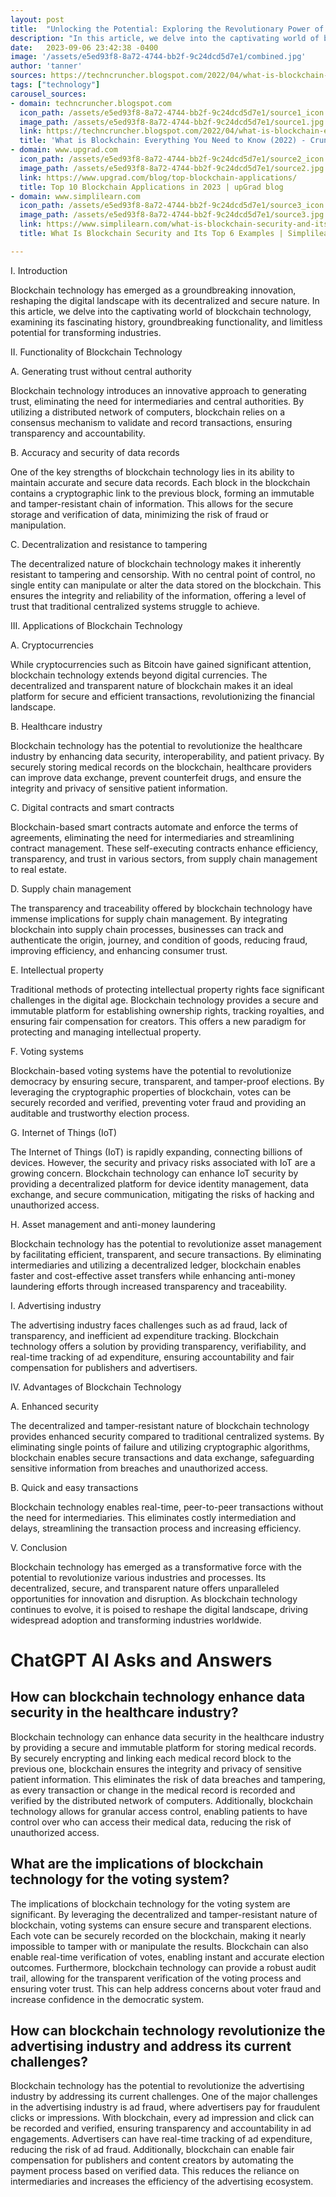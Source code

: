 ```yaml
---
layout: post
title:  "Unlocking the Potential: Exploring the Revolutionary Power of Blockchain Technology"
description: "In this article, we delve into the captivating world of blockchain technology, examining its fascinating history, groundbreaking functionality, and limitless potential for transforming industries."
date:   2023-09-06 23:42:38 -0400
image: '/assets/e5ed93f8-8a72-4744-bb2f-9c24dcd5d7e1/combined.jpg'
author: 'tanner'
sources: https://techncruncher.blogspot.com/2022/04/what-is-blockchain-everything-you-need.html https://www.upgrad.com/blog/top-blockchain-applications/ https://www.simplilearn.com/what-is-blockchain-security-and-its-examples-article https://www.investopedia.com/10-biggest-blockchain-companies-5213784 https://www.geeksforgeeks.org/difference-between-blockchain-and-a-database/
tags: ["technology"]
carousel_sources:
- domain: techncruncher.blogspot.com
  icon_path: /assets/e5ed93f8-8a72-4744-bb2f-9c24dcd5d7e1/source1_icon.jpg
  image_path: /assets/e5ed93f8-8a72-4744-bb2f-9c24dcd5d7e1/source1.jpg
  link: https://techncruncher.blogspot.com/2022/04/what-is-blockchain-everything-you-need.html
  title: 'What is Blockchain: Everything You Need to Know (2022) - Crunch Hype'
- domain: www.upgrad.com
  icon_path: /assets/e5ed93f8-8a72-4744-bb2f-9c24dcd5d7e1/source2_icon.jpg
  image_path: /assets/e5ed93f8-8a72-4744-bb2f-9c24dcd5d7e1/source2.jpg
  link: https://www.upgrad.com/blog/top-blockchain-applications/
  title: Top 10 Blockchain Applications in 2023 | upGrad blog
- domain: www.simplilearn.com
  icon_path: /assets/e5ed93f8-8a72-4744-bb2f-9c24dcd5d7e1/source3_icon.jpg
  image_path: /assets/e5ed93f8-8a72-4744-bb2f-9c24dcd5d7e1/source3.jpg
  link: https://www.simplilearn.com/what-is-blockchain-security-and-its-examples-article
  title: What Is Blockchain Security and Its Top 6 Examples | Simplilearn

---
```


I. Introduction

Blockchain technology has emerged as a groundbreaking innovation, reshaping the digital landscape with its decentralized and secure nature. In this article, we delve into the captivating world of blockchain technology, examining its fascinating history, groundbreaking functionality, and limitless potential for transforming industries.

II. Functionality of Blockchain Technology

A. Generating trust without central authority

Blockchain technology introduces an innovative approach to generating trust, eliminating the need for intermediaries and central authorities. By utilizing a distributed network of computers, blockchain relies on a consensus mechanism to validate and record transactions, ensuring transparency and accountability.

B. Accuracy and security of data records

One of the key strengths of blockchain technology lies in its ability to maintain accurate and secure data records. Each block in the blockchain contains a cryptographic link to the previous block, forming an immutable and tamper-resistant chain of information. This allows for the secure storage and verification of data, minimizing the risk of fraud or manipulation.

C. Decentralization and resistance to tampering

The decentralized nature of blockchain technology makes it inherently resistant to tampering and censorship. With no central point of control, no single entity can manipulate or alter the data stored on the blockchain. This ensures the integrity and reliability of the information, offering a level of trust that traditional centralized systems struggle to achieve.

III. Applications of Blockchain Technology

A. Cryptocurrencies

While cryptocurrencies such as Bitcoin have gained significant attention, blockchain technology extends beyond digital currencies. The decentralized and transparent nature of blockchain makes it an ideal platform for secure and efficient transactions, revolutionizing the financial landscape.

B. Healthcare industry

Blockchain technology has the potential to revolutionize the healthcare industry by enhancing data security, interoperability, and patient privacy. By securely storing medical records on the blockchain, healthcare providers can improve data exchange, prevent counterfeit drugs, and ensure the integrity and privacy of sensitive patient information.

C. Digital contracts and smart contracts

Blockchain-based smart contracts automate and enforce the terms of agreements, eliminating the need for intermediaries and streamlining contract management. These self-executing contracts enhance efficiency, transparency, and trust in various sectors, from supply chain management to real estate.

D. Supply chain management

The transparency and traceability offered by blockchain technology have immense implications for supply chain management. By integrating blockchain into supply chain processes, businesses can track and authenticate the origin, journey, and condition of goods, reducing fraud, improving efficiency, and enhancing consumer trust.

E. Intellectual property

Traditional methods of protecting intellectual property rights face significant challenges in the digital age. Blockchain technology provides a secure and immutable platform for establishing ownership rights, tracking royalties, and ensuring fair compensation for creators. This offers a new paradigm for protecting and managing intellectual property.

F. Voting systems

Blockchain-based voting systems have the potential to revolutionize democracy by ensuring secure, transparent, and tamper-proof elections. By leveraging the cryptographic properties of blockchain, votes can be securely recorded and verified, preventing voter fraud and providing an auditable and trustworthy election process.

G. Internet of Things (IoT)

The Internet of Things (IoT) is rapidly expanding, connecting billions of devices. However, the security and privacy risks associated with IoT are a growing concern. Blockchain technology can enhance IoT security by providing a decentralized platform for device identity management, data exchange, and secure communication, mitigating the risks of hacking and unauthorized access.

H. Asset management and anti-money laundering

Blockchain technology has the potential to revolutionize asset management by facilitating efficient, transparent, and secure transactions. By eliminating intermediaries and utilizing a decentralized ledger, blockchain enables faster and cost-effective asset transfers while enhancing anti-money laundering efforts through increased transparency and traceability.

I. Advertising industry

The advertising industry faces challenges such as ad fraud, lack of transparency, and inefficient ad expenditure tracking. Blockchain technology offers a solution by providing transparency, verifiability, and real-time tracking of ad expenditure, ensuring accountability and fair compensation for publishers and advertisers.

IV. Advantages of Blockchain Technology

A. Enhanced security

The decentralized and tamper-resistant nature of blockchain technology provides enhanced security compared to traditional centralized systems. By eliminating single points of failure and utilizing cryptographic algorithms, blockchain enables secure transactions and data exchange, safeguarding sensitive information from breaches and unauthorized access.

B. Quick and easy transactions

Blockchain technology enables real-time, peer-to-peer transactions without the need for intermediaries. This eliminates costly intermediation and delays, streamlining the transaction process and increasing efficiency.

V. Conclusion

Blockchain technology has emerged as a transformative force with the potential to revolutionize various industries and processes. Its decentralized, secure, and transparent nature offers unparalleled opportunities for innovation and disruption. As blockchain technology continues to evolve, it is poised to reshape the digital landscape, driving widespread adoption and transforming industries worldwide.


# ChatGPT AI Asks and Answers
## How can blockchain technology enhance data security in the healthcare industry?
Blockchain technology can enhance data security in the healthcare industry by providing a secure and immutable platform for storing medical records. By securely encrypting and linking each medical record block to the previous one, blockchain ensures the integrity and privacy of sensitive patient information. This eliminates the risk of data breaches and tampering, as every transaction or change in the medical record is recorded and verified by the distributed network of computers. Additionally, blockchain technology allows for granular access control, enabling patients to have control over who can access their medical data, reducing the risk of unauthorized access.

## What are the implications of blockchain technology for the voting system?
The implications of blockchain technology for the voting system are significant. By leveraging the decentralized and tamper-resistant nature of blockchain, voting systems can ensure secure and transparent elections. Each vote can be securely recorded on the blockchain, making it nearly impossible to tamper with or manipulate the results. Blockchain can also enable real-time verification of votes, enabling instant and accurate election outcomes. Furthermore, blockchain technology can provide a robust audit trail, allowing for the transparent verification of the voting process and ensuring voter trust. This can help address concerns about voter fraud and increase confidence in the democratic system.

## How can blockchain technology revolutionize the advertising industry and address its current challenges?
Blockchain technology has the potential to revolutionize the advertising industry by addressing its current challenges. One of the major challenges in the advertising industry is ad fraud, where advertisers pay for fraudulent clicks or impressions. With blockchain, every ad impression and click can be recorded and verified, ensuring transparency and accountability in ad engagements. Advertisers can have real-time tracking of ad expenditure, reducing the risk of ad fraud. Additionally, blockchain can enable fair compensation for publishers and content creators by automating the payment process based on verified data. This reduces the reliance on intermediaries and increases the efficiency of the advertising ecosystem.

